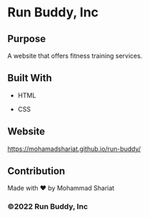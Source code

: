 # Run Buddy, Inc

## Purpose

A website that offers fitness training services.

## Built With

* HTML

* CSS

## Website

https://mohamadshariat.github.io/run-buddy/


## Contribution

Made with ❤️ by Mohammad Shariat


### ©2022 Run Buddy, Inc

